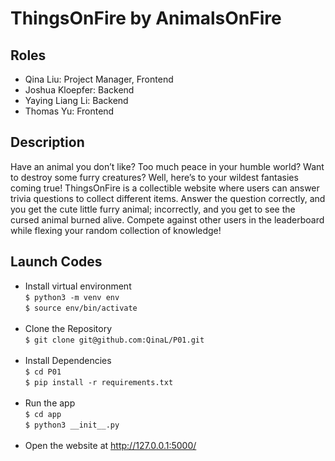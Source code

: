 # ThingsOnFire by AnimalsOnFire

## Roles
- Qina Liu: Project Manager, Frontend
- Joshua Kloepfer: Backend 
- Yaying Liang Li: Backend
- Thomas Yu: Frontend

## Description
Have an animal you don’t like? Too much peace in your humble world? Want to destroy some furry creatures? Well, here’s to your wildest fantasies coming true! ThingsOnFire is a collectible website where users can answer trivia questions to collect different items. Answer the question correctly, and you get the cute little furry animal; incorrectly, and you get to see the cursed animal burned alive. Compete against other users in the leaderboard while flexing your random collection of knowledge!
  
## Launch Codes
- Install virtual environment <br>
```$ python3 -m venv env``` <br>
```$ source env/bin/activate``` <br><br>
- Clone the Repository <br>
```$ git clone git@github.com:QinaL/P01.git``` <br><br>
- Install Dependencies <br>
```$ cd P01 ``` <br>
```$ pip install -r requirements.txt``` <br><br> 
- Run the app <br>
```$ cd app```<br>
```$ python3 __init__.py``` <br><br>
- Open the website at http://127.0.0.1:5000/

